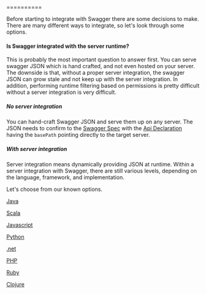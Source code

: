 ==========

Before starting to integrate with Swagger there are some decisions to make.  There are many different ways to integrate, so let's look through some options.

####  Is Swagger integrated with the server runtime?

This is probably the most important question to answer first.  You can serve swagger JSON which is hand crafted, and not even hosted on your server.  The downside is that, without a proper server integration, the swagger JSON can grow stale and not keep up with the server integration.  In addition, performing runtime filtering based on permissions is pretty difficult without a server integration is very difficult.

##### No server integration

You can hand-craft Swagger JSON and serve them up on any server.  The JSON needs to confirm to the [Swagger Spec](Resource-Listing) with the [Api Declaration](API-Declaration) having the `basePath` pointing directly to the target server.

##### With server integration

Server integration means dynamically providing JSON at runtime.  Within a server integration with Swagger, there are still various levels, depending on the language, framework, and implementation.

Let's choose from our known options.

[Java](Java-Integrations)

[Scala](Scala-Integrations)

[Javascript](Javascript-Integrations)

[Python](Python-Integrations)

[.net](Dot-Net-Integrations)

[PHP](PHP-Integrations)

[Ruby](Ruby-Integrations)

[Clojure](Clojure-Integrations)